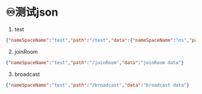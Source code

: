 # ♾️测试json
1. test
```json
{"nameSpaceName":"test","path":"/test","data":{"nameSpaceName":"ns","path":"path","data":"data"}}
```


2. joinRoom
```json
{"nameSpaceName":"test","path":"/joinRoom","data":"joinRoom data"}
```

3. broadcast
```json
{"nameSpaceName":"test","path":"/broadcast","data":"broadcast data"}
```